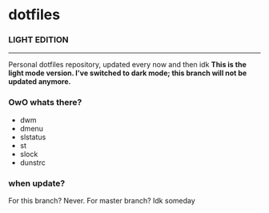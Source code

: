 # dotfiles
### LIGHT EDITION
---
Personal dotfiles repository, updated every now and then idk
**This is the light mode version. I've switched to dark mode; this branch will not be updated anymore.**

### OwO whats there?
- dwm
- dmenu
- slstatus
- st
- slock
- dunstrc

### when update?
For this branch? Never. For master branch? Idk someday
